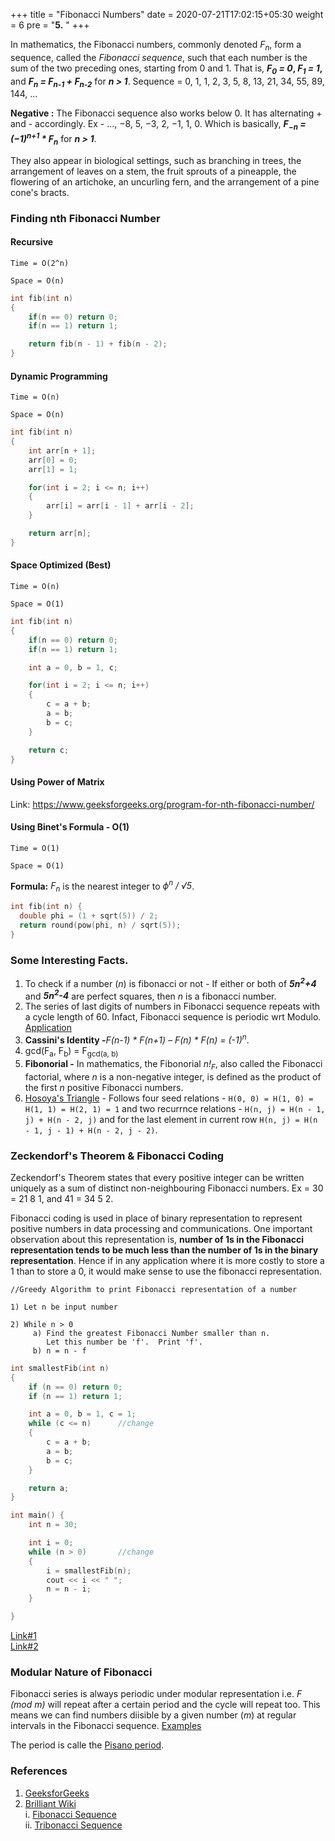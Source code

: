 +++
title = "Fibonacci Numbers"
date =  2020-07-21T17:02:15+05:30
weight = 6
pre = "<b>5.</b> "
+++

In mathematics, the Fibonacci numbers, commonly denoted _F<sub>n</sub>_, form a sequence, called the _Fibonacci sequence_, such that each number is the sum of the two preceding ones, starting from 0 and 1. That is, **_F<sub>0</sub> = 0_, _F<sub>1</sub> = 1_,** and **_F<sub>n</sub> = F<sub>n-1</sub> + F<sub>n-2</sub>_** for **_n > 1_**. Sequence = 0, 1, 1, 2, 3, 5, 8, 13, 21, 34, 55, 89, 144, ...

**Negative :** The Fibonacci sequence also works below 0. It has alternating + and - accordingly. Ex - ..., −8, 5, −3, 2, −1, 1, 0. Which is basically, **_F<sub>−n</sub> = (−1)<sup>n+1</sup> * F<sub>n</sub>_** for **_n > 1_**.

They also appear in biological settings, such as branching in trees, the arrangement of leaves on a stem, the fruit sprouts of a pineapple, the flowering of an artichoke, an uncurling fern, and the arrangement of a pine cone's bracts.

### Finding nth Fibonacci Number

#### Recursive 

`Time = O(2^n)`

`Space = O(n)`

```cpp
int fib(int n)
{
    if(n == 0) return 0;
    if(n == 1) return 1;

    return fib(n - 1) + fib(n - 2);
}
```

#### Dynamic Programming

`Time = O(n)`

`Space = O(n)`

```cpp
int fib(int n)
{
    int arr[n + 1];
    arr[0] = 0;
    arr[1] = 1;

    for(int i = 2; i <= n; i++)
    {
        arr[i] = arr[i - 1] + arr[i - 2];
    }

    return arr[n];
}
```

#### Space Optimized (Best)

`Time = O(n)`

`Space = O(1)`

```cpp
int fib(int n)
{
    if(n == 0) return 0;
    if(n == 1) return 1;

    int a = 0, b = 1, c;

    for(int i = 2; i <= n; i++)
    {
        c = a + b;
        a = b;
        b = c;
    }

    return c;
}
```

#### Using Power of Matrix

Link: https://www.geeksforgeeks.org/program-for-nth-fibonacci-number/

#### Using Binet's Formula - O(1)

`Time = O(1)`

`Space = O(1)`

**Formula:** _F<sub>n</sub>_ is the nearest integer to _ϕ<sup>n</sup> / √5_.

```cpp
int fib(int n) { 
  double phi = (1 + sqrt(5)) / 2; 
  return round(pow(phi, n) / sqrt(5)); 
} 
```

### Some Interesting Facts.
1. To check if a number (_n_) is fibonacci or not - If either or both of **_5n<sup>2</sup>+4_** and **_5n<sup>2</sup>-4_** are perfect squares, then _n_ is a fibonacci number.
2. The series of last digits of numbers in Fibonacci sequence repeats with a cycle length of 60. Infact, Fibonacci sequence is periodic wrt Modulo. [Application](https://www.geeksforgeeks.org/efficient-way-check-whether-n-th-fibonacci-number-multiple-10/)
3. **Cassini's Identity -**_F(n-1) \* F(n+1) – F(n) \* F(n) = (-1)<sup>n</sup>_. 
4. gcd(F<sub>a</sub>, F<sub>b</sub>) = F<sub>gcd(a, b)</sub> 
5. **Fibonorial -** In mathematics, the Fibonorial _n!<sub>F</sub>_, also called the Fibonacci factorial, where _n_ is a non-negative integer, is defined as the product of the first _n_ positive Fibonacci numbers.
6. [Hosoya's Triangle](https://www.geeksforgeeks.org/hosoyas-triangle/) - Follows four seed relations - `H(0, 0) = H(1, 0) = H(1, 1) = H(2, 1) = 1` and two recurrnce relations - `H(n, j) = H(n - 1, j) + H(n - 2, j)` and for the last element in current row `H(n, j) = H(n - 1, j - 1) + H(n - 2, j - 2)`.

### Zeckendorf's Theorem & Fibonacci Coding
Zeckendorf's Theorem states that every positive integer can be written uniquely as a sum of distinct non-neighbouring Fibonacci numbers. Ex = 30 = 21 8 1, and  41 = 34 5 2.

Fibonacci coding is used in place of binary representation to represent positive numbers in data processing and communications. One important observation about this representation is, **number of 1s in the Fibonacci representation tends to be much less than the number of 1s in the binary representation**. Hence if in any application where it is more costly to store a 1 than to store a 0, it would make sense to use the fibonacci representation.

```
//Greedy Algorithm to print Fibonacci representation of a number

1) Let n be input number

2) While n > 0
     a) Find the greatest Fibonacci Number smaller than n.
        Let this number be 'f'.  Print 'f'.
     b) n = n - f 
```

```cpp
int smallestFib(int n)
{
	if (n == 0) return 0;
	if (n == 1) return 1;

	int a = 0, b = 1, c = 1;
	while (c <= n)		//change
	{
		c = a + b;
		a = b;
		b = c;
	}

	return a;
}

int main() {
	int n = 30;

	int i = 0;
	while (n > 0)		//change
	{
		i = smallestFib(n);
		cout << i << " ";
		n = n - i;
	}

}

```

[Link#1](https://www.geeksforgeeks.org/zeckendorfs-theorem-non-neighbouring-fibonacci-representation/) <br>
[Link#2](https://www.geeksforgeeks.org/fibonacci-coding/)

### Modular Nature of Fibonacci
Fibonacci series is always periodic under modular representation i.e. _F (mod m)_ will repeat after a certain period and the cycle will repeat too. This means we can find numbers diisible by a given number (_m_) at regular intervals in the Fibonacci sequence. [Examples](https://www.geeksforgeeks.org/nth-multiple-number-fibonacci-series/)

The period is calle the [Pisano period](https://www.geeksforgeeks.org/fibonacci-number-modulo-m-and-pisano-period/).

### References
1. [GeeksforGeeks](https://www.geeksforgeeks.org/mathematical-algorithms/#fibonacci)<br>
2. [Brilliant Wiki](https://brilliant.org/number-theory/) <br>
	i. [Fibonacci Sequence](https://brilliant.org/wiki/fibonacci-series/) <br>
	ii. [Tribonacci Sequence](https://brilliant.org/wiki/tribonacci-sequence/)